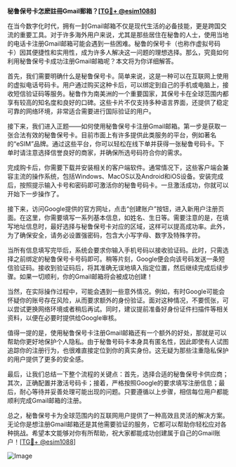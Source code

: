 **秘鲁保号卡怎麽註冊Gmail郵箱？[[TG💪+ @esim1088](https://t.me/s/esim1088)]**

在当今数字化时代，拥有一封Gmail邮箱不仅是现代生活的必备技能，更是跨国交流的重要工具。对于许多海外用户来说，尤其是那些居住在秘鲁的人士，使用当地的电话卡注册Gmail邮箱可能会遇到一些困难。秘鲁的保号卡（也称作虚拟号码卡）因其便捷性和实用性，成为许多人解决这一问题的理想选择。那么，究竟如何利用秘鲁保号卡成功注册Gmail邮箱呢？本文将为你详细解答。

首先，我们需要明确什么是秘鲁保号卡。简单来说，这是一种可以在互联网上使用的虚拟电话号码卡。用户通过购买这种卡后，可以绑定到自己的手机或电脑上，接收短信验证码等服务。秘鲁作为南美洲的一个重要国家，其保号卡在全球范围内都享有较高的知名度和良好的口碑。这些卡片不仅支持多种语言界面，还提供了稳定可靠的网络环境，非常适合需要进行国际验证的用户。

接下来，我们进入正题——如何使用秘鲁保号卡注册Gmail邮箱。第一步是获取一张合法有效的秘鲁保号卡。目前市面上有许多提供此类服务的平台，例如著名的“eSIM”品牌。通过这些平台，你可以轻松在线下单并获得一张秘鲁号码卡。下单时请注意选择信誉良好的商家，并确保所选号码符合你的需求。

完成购卡后，你需要下载并安装相关的客户端软件。通常情况下，这些客户端会兼容主流的操作系统，包括Windows、MacOS以及Android和iOS设备。安装完成后，按照提示输入卡号和密码即可激活你的秘鲁号码卡。一旦激活成功，你就可以开始下一步操作了。

接下来，访问Google提供的官方网址，点击“创建账户”按钮，进入新用户注册页面。在这里，你需要填写一系列基本信息，如姓名、生日等。需要注意的是，在填写地址信息时，最好选择与秘鲁保号卡对应的区域，这样可以提高成功率。此外，为了确保安全，请务必设置强密码，包含大小写字母、数字及特殊字符。

当所有信息填写完毕后，系统会要求你输入手机号码以接收验证码。此时，只需选择之前绑定的秘鲁保号卡号码即可。稍等片刻，Google便会向该号码发送一条短信验证码。接收到验证码后，将其准确无误地填入指定位置，然后继续完成后续步骤。如果一切顺利，你的Gmail邮箱将会被成功创建！

当然，在实际操作过程中，可能会遇到一些意外情况。例如，有时Google可能会怀疑你的账号存在风险，从而要求额外的身份验证。面对这种情况，不要慌张，可以尝试更换网络环境或者稍后再试。同时，建议提前准备好身份证件扫描件等相关资料，以便在必要时提供给Google审核。

值得一提的是，使用秘鲁保号卡注册Gmail邮箱还有一个额外的好处，那就是可以帮助你更好地保护个人隐私。由于秘鲁号码卡本身具有匿名性，因此即使有人试图追踪你的注册行为，也很难直接定位到你的真实身份。这无疑为那些注重隐私保护的用户提供了更多的安全感。

最后，让我们总结一下整个流程的关键点：首先，选择合适的秘鲁保号卡供应商；其次，正确配置并激活号码卡；接着，严格按照Google的要求填写注册信息；最后，耐心等待并妥善处理可能出现的问题。只要遵循以上步骤，相信每位用户都能顺利完成Gmail邮箱的注册。

总之，秘鲁保号卡为全球范围内的互联网用户提供了一种高效且灵活的解决方案。无论你是想注册Gmail邮箱还是其他需要验证的服务，它都可以帮助你轻松应对各种挑战。希望本文能够对你有所帮助，祝大家都能成功创建属于自己的Gmail账户！[[TG💪+ @esim1088](https://t.me/s/esim1088)] 

![Image](https://i.postimg.cc/4NQfJmqS/Snipaste-2025-05-13-00-14-12.png)
